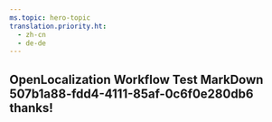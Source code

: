 ```yaml
---
ms.topic: hero-topic
translation.priority.ht: 
  - zh-cn
  - de-de
---
```

## OpenLocalization Workflow Test MarkDown 507b1a88-fdd4-4111-85af-0c6f0e280db6 thanks!
<!--HONumber=Mar16_HO4-->
